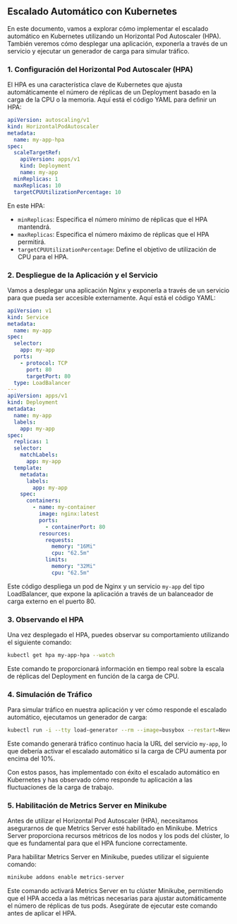 ## Escalado Automático con Kubernetes

En este documento, vamos a explorar cómo implementar el escalado automático en Kubernetes utilizando un Horizontal Pod Autoscaler (HPA). También veremos cómo desplegar una aplicación, exponerla a través de un servicio y ejecutar un generador de carga para simular tráfico.

### 1. Configuración del Horizontal Pod Autoscaler (HPA)

El HPA es una característica clave de Kubernetes que ajusta automáticamente el número de réplicas de un Deployment basado en la carga de la CPU o la memoria. Aquí está el código YAML para definir un HPA:

```yaml
apiVersion: autoscaling/v1
kind: HorizontalPodAutoscaler
metadata:
  name: my-app-hpa
spec:
  scaleTargetRef:
    apiVersion: apps/v1
    kind: Deployment
    name: my-app
  minReplicas: 1
  maxReplicas: 10
  targetCPUUtilizationPercentage: 10
```

En este HPA:

- `minReplicas`: Especifica el número mínimo de réplicas que el HPA mantendrá.
- `maxReplicas`: Especifica el número máximo de réplicas que el HPA permitirá.
- `targetCPUUtilizationPercentage`: Define el objetivo de utilización de CPU para el HPA.

### 2. Despliegue de la Aplicación y el Servicio

Vamos a desplegar una aplicación Nginx y exponerla a través de un servicio para que pueda ser accesible externamente. Aquí está el código YAML:

```yaml
apiVersion: v1
kind: Service
metadata:
  name: my-app
spec:
  selector:
    app: my-app
  ports:
    - protocol: TCP
      port: 80
      targetPort: 80
  type: LoadBalancer
---
apiVersion: apps/v1
kind: Deployment
metadata:
  name: my-app
  labels:
    app: my-app
spec:
  replicas: 1
  selector:
    matchLabels:
      app: my-app
  template:
    metadata:
      labels:
        app: my-app
    spec:
      containers:
        - name: my-container
          image: nginx:latest
          ports:
            - containerPort: 80
          resources:
            requests:
              memory: "16Mi"
              cpu: "62.5m"
            limits:
              memory: "32Mi"
              cpu: "62.5m"
```

Este código despliega un pod de Nginx y un servicio `my-app` del tipo LoadBalancer, que expone la aplicación a través de un balanceador de carga externo en el puerto 80.

### 3. Observando el HPA

Una vez desplegado el HPA, puedes observar su comportamiento utilizando el siguiente comando:

```bash
kubectl get hpa my-app-hpa --watch
```

Este comando te proporcionará información en tiempo real sobre la escala de réplicas del Deployment en función de la carga de CPU.

### 4. Simulación de Tráfico

Para simular tráfico en nuestra aplicación y ver cómo responde el escalado automático, ejecutamos un generador de carga:

```bash
kubectl run -i --tty load-generator --rm --image=busybox --restart=Never -- /bin/sh -c "while sleep 0.01; do wget -q -O- http://my-app; done"
```

Este comando generará tráfico continuo hacia la URL del servicio `my-app`, lo que debería activar el escalado automático si la carga de CPU aumenta por encima del 10%.

Con estos pasos, has implementado con éxito el escalado automático en Kubernetes y has observado cómo responde tu aplicación a las fluctuaciones de la carga de trabajo.

### 5. Habilitación de Metrics Server en Minikube

Antes de utilizar el Horizontal Pod Autoscaler (HPA), necesitamos asegurarnos de que Metrics Server esté habilitado en Minikube. Metrics Server proporciona recursos métricos de los nodos y los pods del clúster, lo que es fundamental para que el HPA funcione correctamente.

Para habilitar Metrics Server en Minikube, puedes utilizar el siguiente comando:

```bash
minikube addons enable metrics-server
```

Este comando activará Metrics Server en tu clúster Minikube, permitiendo que el HPA acceda a las métricas necesarias para ajustar automáticamente el número de réplicas de tus pods. Asegúrate de ejecutar este comando antes de aplicar el HPA.
